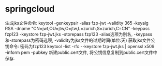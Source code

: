 # springcloud
生成jks文件命令:
keytool -genkeypair -alias fzp-jwt -validity 365 -keyalg RSA -dname "CN=jwt,OU=jtw,O=jtw,L=zurich,S=zurich,C=CN" -keypass fzp123 -keystore fzp-jwt.jks -storepass fzp123
-alias选项为别名, -keypass和-storepass为密码选项, -validity为jks文件的过期时间(单位:天)
获取jks文件公钥命令:
密码为fzp123
keytool -list -rfc --keystore fzp-jwt.jks | openssl x509 -inform pem -pubkey
新建public.cert文件, 将公钥信息复制到public.cert文件中保存.
